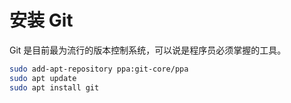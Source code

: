 # 安装 Git

Git 是目前最为流行的版本控制系统，可以说是程序员必须掌握的工具。

```bash
sudo add-apt-repository ppa:git-core/ppa
sudo apt update
sudo apt install git
```

